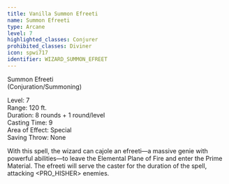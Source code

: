 ```yaml
---
title: Vanilla Summon Efreeti
name: Summon Efreeti
type: Arcane
level: 7
highlighted_classes: Conjurer
prohibited_classes: Diviner
icon: spwi717
identifier: WIZARD_SUMMON_EFREET
---
```

Summon Efreeti  
(Conjuration/Summoning)  
  
Level: 7  
Range: 120 ft.  
Duration: 8 rounds + 1 round/level  
Casting Time: 9  
Area of Effect: Special  
Saving Throw: None  
  
With this spell, the wizard can cajole an efreeti—a massive genie with powerful abilities—to leave the Elemental Plane of Fire and enter the Prime Material. The efreeti will serve the caster for the duration of the spell, attacking &lt;PRO_HISHER&gt; enemies.  
